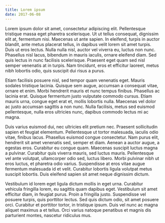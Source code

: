 ```yaml
---
title: Lorem ipsum
date: 2017-06-08
---
```


Lorem ipsum dolor sit amet, consectetur adipiscing elit. Pellentesque tristique massa eget pharetra scelerisque. Ut ut tellus consequat, dignissim elit at, fermentum nisi. Maecenas ut ante sapien. In eleifend, turpis in auctor blandit, ante metus placerat tellus, in dapibus velit lorem sit amet turpis. Duis ut eros lectus. Nulla nulla nisl, auctor vel viverra eu, luctus non nunc. Phasellus nisl lacus, bibendum in mauris iaculis, ornare eleifend diam. Sed quis lectus in nunc facilisis scelerisque. Praesent eget quam sed nisl semper venenatis at in turpis. Nam tincidunt, eros et efficitur laoreet, metus nibh lobortis odio, quis suscipit dui risus a purus.

Etiam facilisis posuere nisl, sed tempor quam venenatis eget. Mauris sodales tristique lacinia. Quisque sem augue, accumsan a consequat vitae, ornare et enim. Morbi hendrerit mauris et nunc tempus finibus. Phasellus ac lacinia erat. Quisque fermentum justo vulputate commodo cursus. Etiam mauris urna, congue eget erat et, mollis lobortis nulla. Maecenas vel dolor ac justo accumsan sagittis a non nunc. Nulla facilisis, metus sed euismod pellentesque, nulla eros ultricies nunc, dapibus commodo lectus mi ac magna.

Duis varius euismod dui, nec ultricies elit pretium nec. Praesent sollicitudin sapien et feugiat elementum. Pellentesque ut tortor malesuada, iaculis odio vitae, finibus lacus. Phasellus euismod congue consectetur. Nam purus elit, hendrerit sit amet venenatis sed, semper et diam. Aenean a auctor augue, a egestas eros. Curabitur eu congue quam. Maecenas suscipit luctus magna a pulvinar. Curabitur quis viverra mauris, sed luctus mauris. Pellentesque vel ante volutpat, ullamcorper odio sed, luctus libero. Morbi pulvinar nibh ut eros luctus, et pharetra odio varius. Suspendisse at eros vitae augue fermentum malesuada id et velit. Curabitur lobortis ligula volutpat metus suscipit lobortis. Duis eleifend sapien sit amet neque dignissim dictum.

Vestibulum id lorem eget ligula dictum mollis in eget urna. Curabitur vehicula fringilla lorem, eu sagittis quam dapibus eget. Vestibulum sit amet efficitur diam, in feugiat purus. Proin a fringilla justo. Suspendisse vel posuere turpis, quis porttitor lectus. Sed quis dictum odio, sit amet posuere orci. Curabitur et porttitor tortor, in tristique ipsum. Duis vel nunc ac magna aliquet maximus a et tellus. Orci varius natoque penatibus et magnis dis parturient montes, nascetur ridiculus mus.

